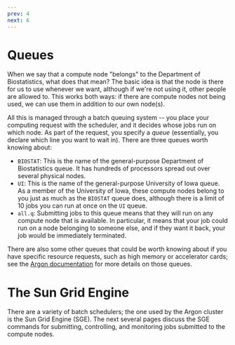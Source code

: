 ```yaml
---
prev: 4
next: 6
---
```


# Queues

When we say that a compute node "belongs" to the Department of Biostatistics, what does that mean?  The basic idea is that the node is there for us to use whenever we want, although if we're not using it, other people are allowed to.  This works both ways: if there are compute nodes not being used, we can use them in addition to our own node(s).

All this is managed through a batch queuing system -- you place your computing request with the scheduler, and it decides whose jobs run on which node.  As part of the request, you specify a *queue* (essentially, you declare which line you want to wait in).  There are three queues worth knowing about:

* `BIOSTAT`: This is the name of the general-purpose Department of Biostatistics queue.  It has hundreds of processors spread out over several physical nodes.
* `UI`: This is the name of the general-purpose University of Iowa queue.  As a member of the University of Iowa, these compute nodes belong to you just as much as the `BIOSTAT` queue does, although there is a limit of 10 jobs you can run at once on the `UI` queue.
* `all.q`: Submitting jobs to this queue means that they will run on any compute node that is available.  In particular, it means that your job could run on a node belonging to someone else, and if they want it back, your job would be immediately terminated.

There are also some other queues that could be worth knowing about if you have specific resource requests, such as high memory or accelerator cards; see the
[Argon documentation](https://wiki.uiowa.edu/display/hpcdocs/Argon+Cluster) for more details on those queues.

# The Sun Grid Engine

There are a variety of batch schedulers; the one used by the Argon cluster is the Sun Grid Engine (SGE).  The next several pages discuss the SGE commands for submitting, controlling, and monitoring jobs submitted to the compute nodes.

